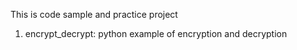 This is code sample and practice project

1) encrypt_decrypt:  python example of encryption and decryption
